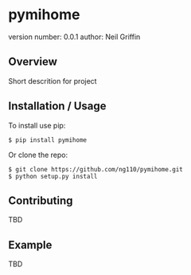 pymihome
===============================

version number: 0.0.1
author: Neil Griffin

Overview
--------

Short descrition for project

Installation / Usage
--------------------

To install use pip:

    $ pip install pymihome


Or clone the repo:

    $ git clone https://github.com/ng110/pymihome.git
    $ python setup.py install
    
Contributing
------------

TBD

Example
-------

TBD